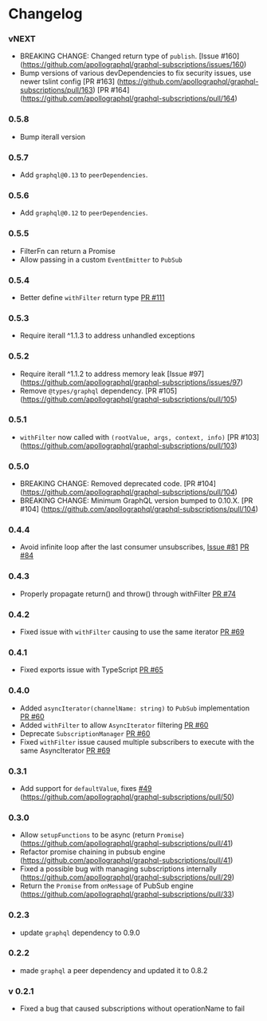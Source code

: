 # Changelog

### vNEXT
- BREAKING CHANGE: Changed return type of `publish`. [Issue #160] (https://github.com/apollographql/graphql-subscriptions/issues/160)
- Bump versions of various devDependencies to fix security issues, use newer tslint config [PR #163] (https://github.com/apollographql/graphql-subscriptions/pull/163)
[PR #164] (https://github.com/apollographql/graphql-subscriptions/pull/164)

### 0.5.8
- Bump iterall version

### 0.5.7
- Add `graphql@0.13` to `peerDependencies`.

### 0.5.6
- Add `graphql@0.12` to `peerDependencies`.

### 0.5.5
- FilterFn can return a Promise<boolean>
- Allow passing in a custom `EventEmitter` to `PubSub`

### 0.5.4
- Better define `withFilter` return type [PR #111](https://github.com/apollographql/graphql-subscriptions/pull/111)

### 0.5.3
- Require iterall ^1.1.3 to address unhandled exceptions

### 0.5.2
- Require iterall ^1.1.2 to address memory leak [Issue #97] (https://github.com/apollographql/graphql-subscriptions/issues/97)
- Remove `@types/graphql` dependency. [PR #105] (https://github.com/apollographql/graphql-subscriptions/pull/105)

### 0.5.1
- `withFilter` now called with `(rootValue, args, context, info)` [PR #103] (https://github.com/apollographql/graphql-subscriptions/pull/103)

### 0.5.0
- BREAKING CHANGE: Removed deprecated code. [PR #104] (https://github.com/apollographql/graphql-subscriptions/pull/104)
- BREAKING CHANGE: Minimum GraphQL version bumped to 0.10.X. [PR #104] (https://github.com/apollographql/graphql-subscriptions/pull/104)

### 0.4.4
- Avoid infinite loop after the last consumer unsubscribes, [Issue #81](https://github.com/apollographql/graphql-subscriptions/issues/81) [PR #84](https://github.com/apollographql/graphql-subscriptions/pull/84)

### 0.4.3
- Properly propagate return() and throw() through withFilter [PR #74](https://github.com/apollographql/graphql-subscriptions/pull/74)

### 0.4.2
- Fixed issue with `withFilter` causing to use the same iterator [PR #69](https://github.com/apollographql/graphql-subscriptions/pull/69)

### 0.4.1
- Fixed exports issue with TypeScript [PR #65](https://github.com/apollographql/graphql-subscriptions/pull/65)

### 0.4.0
- Added `asyncIterator(channelName: string)` to `PubSub` implementation [PR #60](https://github.com/apollographql/graphql-subscriptions/pull/60)
- Added `withFilter` to allow `AsyncIterator` filtering [PR #60](https://github.com/apollographql/graphql-subscriptions/pull/60)
- Deprecate `SubscriptionManager` [PR #60](https://github.com/apollographql/graphql-subscriptions/pull/60)
- Fixed `withFilter` issue caused multiple subscribers to execute with the same AsyncIterator [PR #69](https://github.com/apollographql/graphql-subscriptions/pull/69)

### 0.3.1
- Add support for `defaultValue`, fixes [#49](https://github.com/apollographql/graphql-subscriptions/issues/49) (https://github.com/apollographql/graphql-subscriptions/pull/50)

### 0.3.0
- Allow `setupFunctions` to be async (return `Promise`) (https://github.com/apollographql/graphql-subscriptions/pull/41)
- Refactor promise chaining in pubsub engine (https://github.com/apollographql/graphql-subscriptions/pull/41)
- Fixed a possible bug with managing subscriptions internally (https://github.com/apollographql/graphql-subscriptions/pull/29)
- Return the `Promise` from `onMessage` of PubSub engine (https://github.com/apollographql/graphql-subscriptions/pull/33)

### 0.2.3
- update `graphql` dependency to 0.9.0

### 0.2.2
- made `graphql` a peer dependency and updated it to 0.8.2

### v 0.2.1
- Fixed a bug that caused subscriptions without operationName to fail
